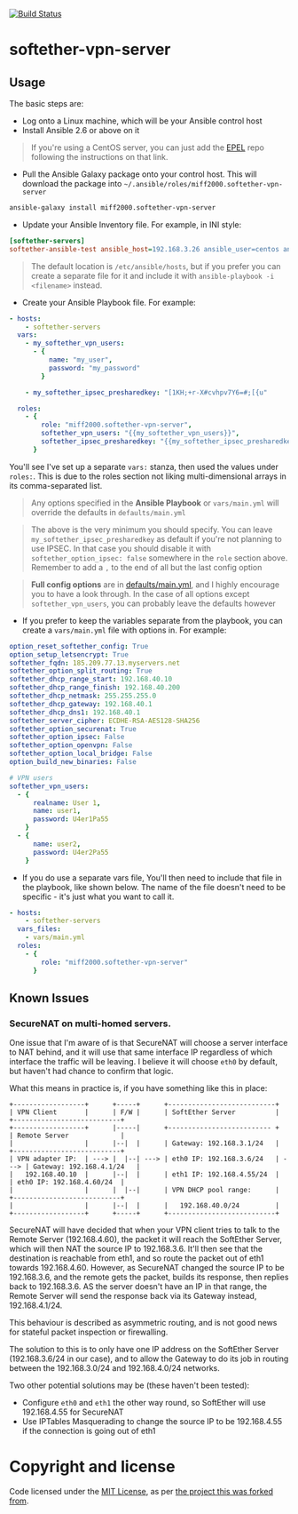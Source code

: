 [![Build Status](https://travis-ci.org/miff2000/softether-vpn-server.svg?branch=master)](https://travis-ci.org/miff2000/softether-vpn-server)

# softether-vpn-server

## Usage
The basic steps are:
* Log onto a Linux machine, which will be your Ansible control host
* Install Ansible 2.6 or above on it
> If you're using a CentOS server, you can just add the [EPEL](https://fedoraproject.org/wiki/EPEL) repo following the instructions on that link.
* Pull the Ansible Galaxy package onto your control host. This will download the package into `~/.ansible/roles/miff2000.softether-vpn-server`
```bash
ansible-galaxy install miff2000.softether-vpn-server
```
* Update your Ansible Inventory file. For example, in INI style:
```ini
[softether-servers]
softether-ansible-test ansible_host=192.168.3.26 ansible_user=centos ansible_become=true
```

> The default location is `/etc/ansible/hosts`, but if you prefer you can create a separate file for it and include it with `ansible-playbook -i <filename>` instead.

* Create your Ansible Playbook file. For example:
```YAML
- hosts:
    - softether-servers
  vars:
    - my_softether_vpn_users:
      - {
          name: "my_user",
          password: "my_password"
        }

    - my_softether_ipsec_presharedkey: "[1KH;+r-X#cvhpv7Y6=#;[{u"

  roles:
    - {
        role: "miff2000.softether-vpn-server",
        softether_vpn_users: "{{my_softether_vpn_users}}",
        softether_ipsec_presharedkey: "{{my_softether_ipsec_presharedkey}}"
      }
```
You'll see I've set up a separate `vars:` stanza, then used the values under `roles:`. This is due to the roles section not liking multi-dimensional arrays in its comma-separated list.
> Any options specified in the **Ansible Playbook** or `vars/main.yml` will override the defaults in `defaults/main.yml`

> The above is the very minimum you should specify. You can leave `my_softether_ipsec_presharedkey` as default if you're not planning to use IPSEC. In that case you should disable it with `softether_option_ipsec: false` somewhere in the `role` section above. Remember to add a `,` to the end of all but the last config option

> **Full config options** are in [defaults/main.yml](defaults/main.yml), and I highly encourage you to have a look through. In the case of all options except `softether_vpn_users`, you can probably leave the defaults however

* If you prefer to keep the variables separate from the playbook, you can create a `vars/main.yml` file with options in. For example:

```YAML
option_reset_softether_config: True
option_setup_letsencrypt: True
softether_fqdn: 185.209.77.13.myservers.net
softether_option_split_routing: True
softether_dhcp_range_start: 192.168.40.10
softether_dhcp_range_finish: 192.168.40.200
softether_dhcp_netmask: 255.255.255.0
softether_dhcp_gateway: 192.168.40.1
softether_dhcp_dns1: 192.168.40.1
softether_server_cipher: ECDHE-RSA-AES128-SHA256
softether_option_securenat: True
softether_option_ipsec: False
softether_option_openvpn: False
softether_option_local_bridge: False
option_build_new_binaries: False

# VPN users
softether_vpn_users:
  - {
      realname: User 1,
      name: user1,
      password: U4er1Pa55
    }
  - {
      name: user2,
      password: U4er2Pa55
    }
```

* If you do use a separate vars file, You'll then need to include that file in the playbook, like shown below. The name of the file doesn't need to be specific - it's just what you want to call it.
```YAML
- hosts:
    - softether-servers
  vars_files:
    - vars/main.yml
  roles:
    - {
        role: "miff2000.softether-vpn-server"
      }
```

## Known Issues
### SecureNAT on multi-homed servers.
One issue that I'm aware of is that SecureNAT will choose a server interface to NAT behind, and it will use that same interface IP regardless of which interface the traffic will be leaving. I believe it will choose `eth0` by default, but haven't had chance to confirm that logic.

What this means in practice is, if you have something like this in place:
```
+------------------+      +-----+      +---------------------------+
| VPN Client       |      | F/W |      | SoftEther Server          |      +---------------------------+
+------------------+      |-----|      +-------------------------- +      | Remote Server             |
|                  |      |--|  |      | Gateway: 192.168.3.1/24   |      +---------------------------+
| VPN adapter IP:  | ---> |  |--| ---> | eth0 IP: 192.168.3.6/24   | ---> | Gateway: 192.168.4.1/24   |
|   192.168.40.10  |      |--|  |      | eth1 IP: 192.168.4.55/24  |      | eth0 IP: 192.168.4.60/24  |
|                  |      |  |--|      | VPN DHCP pool range:      |      +---------------------------+
|                  |      |--|  |      |   192.168.40.0/24         |
+------------------+      +-----+      +---------------------------+
```
SecureNAT will have decided that when your VPN client tries to talk to the Remote Server (192.168.4.60), the packet it will reach the SoftEther Server, which will then NAT the source IP to 192.168.3.6. It'll then see that the destination is reachable from eth1, and so route the packet out of eth1 towards 192.168.4.60. However, as SecureNAT changed the source IP to be 192.168.3.6, and the remote gets the packet, builds its response, then replies back to 192.168.3.6. AS the server doesn't have an IP in that range, the Remote Server will send the response back via its Gateway instead, 192.168.4.1/24.

This behaviour is described as asymmetric routing, and is not good news for stateful packet inspection or firewalling.

The solution to this is to only have one IP address on the SoftEther Server (192.168.3.6/24 in our case), and to allow the Gateway to do its job in routing between the 192.168.3.0/24 and 192.168.4.0/24 networks.

Two other potential solutions may be (these haven't been tested):
* Configure `eth0` and `eth1` the other way round, so SoftEther will use 192.168.4.55 for SecureNAT
* Use IPTables Masquerading to change the source IP to be 192.168.4.55 if the connection is going out of eth1


# Copyright and license

Code licensed under the [MIT License](http://opensource.org/licenses/MIT), as per [the project this was forked from](https://github.com/softasap/sa-vpn-softether).
